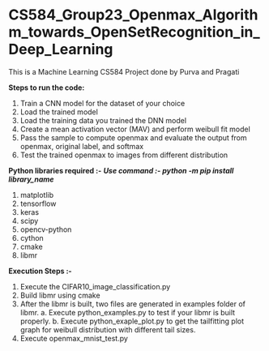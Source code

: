 # CS584_Group23_Openmax_Algorithm_towards_OpenSetRecognition_in_Deep_Learning
This is a Machine Learning CS584 Project done by Purva and Pragati

**Steps to run the code:**

1. Train a CNN model for the dataset of your choice
2. Load the trained model
3. Load the training data you trained the DNN model
4. Create a mean activation vector (MAV) and perform weibull fit model
5. Pass the sample to compute openmax and evaluate the output from openmax, original label, and softmax
6. Test the trained openmax to images from different distribution


**Python libraries required :-**
       _**Use command :- python -m pip install library_name**_
1. matplotlib
2. tensorflow
3. keras
4. scipy
5. opencv-python
6. cython
7. cmake
8. libmr


**Execution Steps :-**
1. Execute the CIFAR10_image_classification.py
2. Build libmr using cmake
3. After the libmr is built, two files are generated in examples folder of libmr.
 a. Execute python_examples.py to test if your libmr is built properly.
 b. Execute python_exaple_plot.py to get the tailfitting plot graph for weibull distribution with different tail sizes.
5. Execute openmax_mnist_test.py

